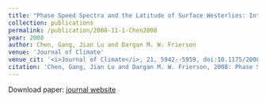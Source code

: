 ```yaml
---
title: "Phase Speed Spectra and the Latitude of Surface Westerlies: Interannual Variability and Global Warming Trend"
collection: publications
permalink: /publication/2008-11-1-Chen2008
year: 2008
author: Chen, Gang, Jian Lu and Dargan M. W. Frierson
venue: 'Journal of Climate'
venue_cit: '<i>Journal of Climate</i>, 21, 5942--5959, doi:10.1175/2008JCLI2306.1.'
citation: 'Chen, Gang, Jian Lu and Dargan M. W. Frierson, 2008: Phase Speed Spectra and the Latitude of Surface Westerlies: Interannual Variability and Global Warming Trend, <i>Journal of Climate</i>, 21, 5942--5959, doi:10.1175/2008JCLI2306.1.'
---
```

Download paper: [journal website](http://journals.ametsoc.org/doi/abs/10.1175/2008JCLI2306.1)
